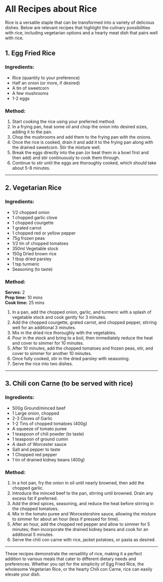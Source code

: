 # All Recipes about Rice

Rice is a versatile staple that can be transformed into a variety of delicious dishes. Below are relevant recipes that highlight the culinary possibilities with rice, including vegetarian options and a hearty meat dish that pairs well with rice.

## 1. Egg Fried Rice  
### Ingredients:  
- Rice (quantity to your preference)  
- Half an onion (or more, if desired)  
- A tin of sweetcorn  
- A few mushrooms  
- 1-2 eggs  

### Method:  
1. Start cooking the rice using your preferred method.
2. In a frying pan, heat some oil and chop the onion into desired sizes, adding it to the pan.
3. Chop the mushrooms and add them to the frying pan with the onions.
4. Once the rice is cooked, drain it and add it to the frying pan along with the drained sweetcorn. Stir the mixture well.
5. Break the eggs directly into the pan (or beat them in a bowl first and then add) and stir continuously to cook them through.
6. Continue to stir until the eggs are thoroughly cooked, which should take about 5-8 minutes.

---

## 2. Vegetarian Rice  
### Ingredients:  
- 1/2 chopped onion  
- 1 chopped garlic clove  
- 1 chopped courgette  
- 1 grated carrot  
- 1 chopped red or yellow pepper  
- 75g frozen peas  
- 1/2 tin of chopped tomatoes  
- 350ml Vegetable stock  
- 150g Dried brown rice  
- 1 tbsp dried parsley  
- 1 tsp turmeric  
- Seasoning (to taste)  

### Method:  
**Serves:** 2  
**Prep time:** 10 mins  
**Cook time:** 25 mins  

1. In a pan, add the chopped onion, garlic, and turmeric with a splash of vegetable stock and cook gently for 3 minutes.
2. Add the chopped courgette, grated carrot, and chopped pepper, stirring well for an additional 3 minutes.
3. Mix in the dried rice thoroughly with the vegetables.
4. Pour in the stock and bring to a boil, then immediately reduce the heat and cover to simmer for 10 minutes.
5. After 10 minutes, add the chopped tomatoes and frozen peas, stir, and cover to simmer for another 10 minutes.
6. Once fully cooked, stir in the dried parsley with seasoning.
7. Serve the rice into two dishes.

---

## 3. Chili con Carne (to be served with rice)  
### Ingredients:  
- 500g Ground/minced beef  
- 1 Large onion, chopped  
- 2-3 Cloves of Garlic  
- 1-2 Tins of chopped tomatoes (400g)  
- A squeeze of tomato puree  
- 1 teaspoon of chili powder (to taste)  
- 1 teaspoon of ground cumin  
- A dash of Worcester sauce  
- Salt and pepper to taste  
- 1 Chopped red pepper  
- 1 tin of drained kidney beans (400g)  

### Method:  
1. In a hot pan, fry the onion in oil until nearly browned, then add the chopped garlic.
2. Introduce the minced beef to the pan, stirring until browned. Drain any excess fat if preferred.
3. Add the dried spices, seasoning, and reduce the heat before stirring in the chopped tomatoes.
4. Mix in the tomato puree and Worcestershire sauce, allowing the mixture to simmer for about an hour (less if pressed for time).
5. After an hour, add the chopped red pepper and allow to simmer for 5 minutes; then incorporate the drained kidney beans and cook for an additional 5 minutes.
6. Serve the chili con carne with rice, jacket potatoes, or pasta as desired.

---

These recipes demonstrate the versatility of rice, making it a perfect addition to various meals that cater to different dietary needs and preferences. Whether you opt for the simplicity of Egg Fried Rice, the wholesome Vegetarian Rice, or the hearty Chili con Carne, rice can easily elevate your dish.
